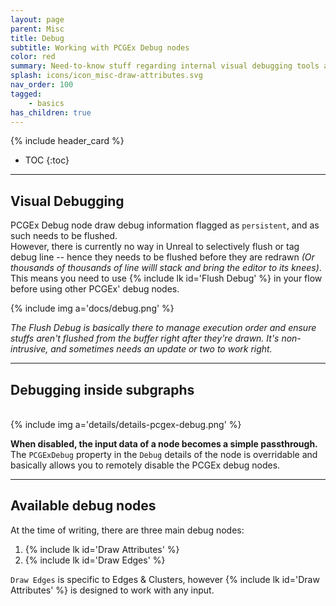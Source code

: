 ```yaml
---
layout: page
parent: Misc
title: Debug
subtitle: Working with PCGEx Debug nodes
color: red
summary: Need-to-know stuff regarding internal visual debugging tools available in PCGEx.
splash: icons/icon_misc-draw-attributes.svg
nav_order: 100
tagged:
    - basics
has_children: true
---
```


{% include header_card %}

- TOC
{:toc} 

---
## Visual Debugging

PCGEx Debug node draw debug information flagged as `persistent`, and as such needs to be flushed.  
However, there is currently no way in Unreal to selectively flush or tag debug line -- hence they needs to be flushed before they are redrawn *(Or thousands of thousands of line willl stack and bring the editor to its knees)*.  
This means you need to use {% include lk id='Flush Debug' %} in your flow before using other PCGEx' debug nodes.

{% include img a='docs/debug.png' %}  

*The Flush Debug is basically there to manage execution order and ensure stuffs aren't flushed from the buffer right after they're drawn. It's non-intrusive, and sometimes needs an update or two to work right.*

---
## Debugging inside subgraphs
<br>
{% include img a='details/details-pcgex-debug.png' %} 

**When disabled, the input data of a node becomes a simple passthrough.**
The `PCGExDebug` property in the `Debug` details of the node is overridable and basically allows you to remotely disable the PCGEx debug nodes.  

---
## Available debug nodes
At the time of writing, there are three main debug nodes:
1. {% include lk id='Draw Attributes' %}
1. {% include lk id='Draw Edges' %}

`Draw Edges` is specific to Edges & Clusters, however {% include lk id='Draw Attributes' %} is designed to work with any input.